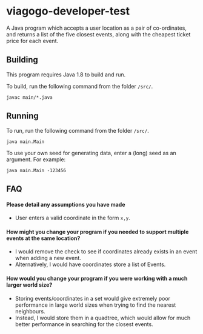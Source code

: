 # viagogo-developer-test
A Java program which accepts a user location as a pair of co-ordinates, and returns a list of the five closest events, along with the cheapest ticket price for each event.

## Building
This program requires Java 1.8 to build and run.

To build, run the following command from the folder `/src/`.
```
javac main/*.java
```

## Running
To run, run the following command from the folder `/src/`.
```
java main.Main
```
To use your own seed for generating data, enter a (long) seed as an argument. For example:
```
java main.Main -123456
```

## FAQ
#### Please detail any assumptions you have made
* User enters a valid coordinate in the form `x,y`.

#### How might you change your program if you needed to support multiple events at the same location?
* I would remove the check to see if coordinates already exists in an event when adding a new event.
* Alternatively, I would have coordinates store a list of Events.

#### How would you change your program if you were working with a much larger world size?
* Storing events/coordinates in a set would give extremely poor performance in large world sizes when trying to find the nearest neighbours.
* Instead, I would store them in a quadtree, which would allow for much better performance in searching for the closest events.
